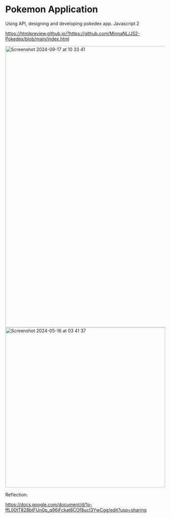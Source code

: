 # Pokemon Application 

Using API, designing and developing pokedex app.
Javascript 2

https://htmlpreview.github.io/?https://github.com/MinnaNL/JS2-Pokedex/blob/main/index.html

<img width="882" alt="Screenshot 2024-09-17 at 10 33 41" src="https://github.com/user-attachments/assets/745cad76-407f-4824-b208-29391452a3ee">

<img width="502" alt="Screenshot 2024-05-16 at 03 41 37" src="https://github.com/user-attachments/assets/6c93e63e-991a-425a-a93f-6b9f575e0703">

Reflection:

https://docs.google.com/document/d/1o-ffL00tT828btFUn0p_q96jFckat6COf8ucI3YwCgg/edit?usp=sharing 


